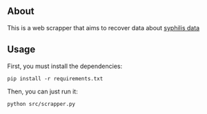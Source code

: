 ## About

This is a web scrapper that aims to recover data about [syphilis data](http://indicadoressifilis.aids.gov.br)

## Usage

First, you must install the dependencies:

```
pip install -r requirements.txt
```

Then, you can just run it:

```
python src/scrapper.py
```

